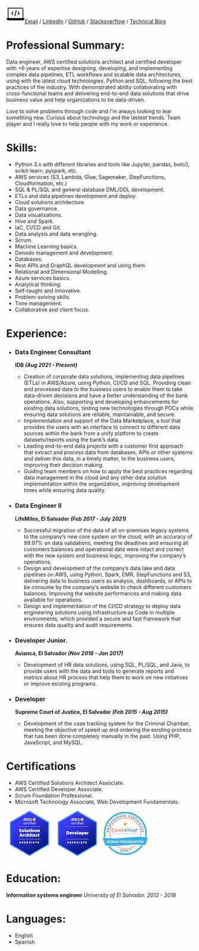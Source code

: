 ![laptop icon](resume_objects/icons8-laptop-coding-50.png)[Email](mailto:douglasr.figueroa@gmail.com?subject=Job%20offer) / [LinkedIn](https://www.linkedin.com/in/douglasfigueroa/) / [GitHub](https://github.com/DougFigueroa) / [Stackoverflow](https://stackoverflow.com/users/6840517/douglas-figueroa) / [Technical Blog](https://dougf.hashnode.dev/)

# Professional Summary:
Data engineer, AWS certified solutions architect and certified developer with +6 years of expertise designing, developing, and implementing complex data pipelines, ETL workflows and scalable data architectures, using with the latest cloud technologies, Python and SQL, following the best practices of the industry. With demonstrated ability collaborating with cross-functional teams and delivering end-to-end data solutions that drive business value and help organizations to be data-driven.

Love to solve problems through code and I'm always looking to lear something new. Curious about technology and the lastest trends. Team player and I really love to help people with my work or experience.

# Skills:
- Python 3.x with different libraries and tools like Jupyter, pandas, boto3, scikit-learn, pyspark,  etc.
- AWS services (S3, Lambda, Glue, Sagemaker, StepFunctions, Cloudformation, etc.)
- SQL & PL/SQL and general database DML/DDL development.
- ETLs and data pipelines development and deploy.
- Cloud solutions architecture.
- Data governance.
- Data visualizations.
- Hive and Spark.
- IaC, CI/CD and Git.
- Data analysis and data wrangling.
- Scrum.
- Machine Learning basics.
- Denodo management and development.
- Databases.
- Rest APIs and GraphQL development and using them.
- Relational and Dimensional Modelling.
- Azure services basics.
- Analytical thinking.
- Self-taught and innovative. 
- Problem-solving skills.
- Time management.
- Collaborative and client focus.

# Experience:
- ### Data Engineer Consultant
    **IDB *(Aug 2021 - Present)***
    -   Creation of corporate data solutions, implementing data pipelines (ETLs) in AWS/Azure, using Python, CI/CD and SQL. Providing clean and processed data to the business users to enable them to take data-driven decisions and have a better understanding of the bank operations. Also, supporting and developing enhancements for existing data solutions, testing new technologies through POCs while ensuring data solutions are reliable, maintainable, and secure.
    -   Implementation and support of the Data Marketplace, a tool that provides the users with an interface to connect to different data sources within the bank from a unify platform to create datasets/reports using the bank’s data.
    -   Leading end-to-end data projects with a customer first approach that extract and process data from databases, APIs or other systems and deliver this data, in a timely matter, to the business users, improving their decision making.
    -   Guiding team members on how to apply the best practices regarding data management in the cloud and any other data solution implementation within the organization, improving development times while ensuring data quality.

- ### Data Engineer II
    **LifeMiles, El Salvador *(Feb 2017 - July 2021)***
    -   Successful migration of the data of all on-premises legacy systems to the company’s new core system on the cloud, with an accuracy of 99.97% on data validations, meeting the deadlines and ensuring all customers balances and operational data were intact and correct with the new system and business logic, improving the company’s operations.
    -   Design and development of the company’s data lake and data pipelines on AWS, using Python, Spark, EMR, StepFunctions and S3, delivering data to business users as analysis, dashboards, or APIs to be consume by the company’s website to check different customers balances. Improving the website performances and making data available for operations.
    -   Design and implementation of the CI/CD strategy to deploy data engineering solutions using Infrastructure as Code in multiple environments, which provided a secure and fast framework that ensures data quality and audit requirements.

- ### Developer Junior.
    **Avianca, El Salvador *(Nov 2016 - Jan 2017)***
    -   Development of HR data solutions, using SQL, PL/SQL, and Java, to provide users with the data and tools to generate reports and metrics about HR process that help them to work on new initiatives or improve existing programs.

- ### Developer
    **Supreme Court of Justice, El Salvador *(Feb 2015 - Aug 2015)***
    -   Development of the case tracking system for the Criminal Chamber, meeting the objective of speed up and ordering the existing process that has been done completely manually in the past. Using PHP, JavaScript, and MySQL.

# Certifications
- AWS Certified Solutions Architect Associate.
- AWS Certified Developer Associate.   
- Scrum Foundation Professional.
- Microsoft Technology Associate, Web Development Fundamentals.

![aws saa certified badge](resume_objects/aws-certified-solutions-architect-associate.png) ![aws da certified badge](resume_objects/aws-certified-developer-associate.png) ![scrum professional](resume_objects/scrum-foundation-professional-certificate-sfpc.1.png)

# Education:
**Information systems engineer**
*University of El Salvador. 2012 - 2018*

# Languages:
- English
- Spanish
